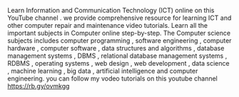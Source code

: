 Learn Information and Communication Technology (ICT) online on this YouTube channel . we provide comprehensive resource for learning ICT and other computer repair and maintenance video tutorials. Learn all the important subjects in Computer online step-by-step.
 The Computer science subjects includes computer programming , software engineering , computer hardware , computer software , data structures and algorithms , database management systems , DBMS , relational database management systems , RDBMS , operating systems , web design , web development , data science , machine learning , big data , artificial intelligence and computer engineering.
 you can follow my vodeo tutorials on this youtube channel  https://rb.gy/ovmkgg

